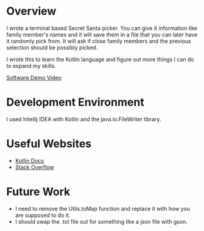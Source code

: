 # Overview

I wrote a terminal based Secret Santa picker. You can give it information like family member's names and it will save them in a file that you can later have it randomly pick from. It will ask if close family members and the previous selection should be possibly picked.

I wrote this to learn the Kotlin language and figure out more things I can do to expand my skills.

[Software Demo Video](https://youtu.be/l_1WwIwmCso)

# Development Environment

I used Intellij IDEA with Kotlin and the java.io.FileWriter library.

# Useful Websites

* [Kotlin Docs](https://kotlinlang.org/docs/home.html)
* [Stack Overflow](https://stackoverflow.com)

# Future Work

* I need to remove the Utils.toMap function and replace it with how you are supposed to do it.
* I should swap the .txt file out for something like a json file with gson.
